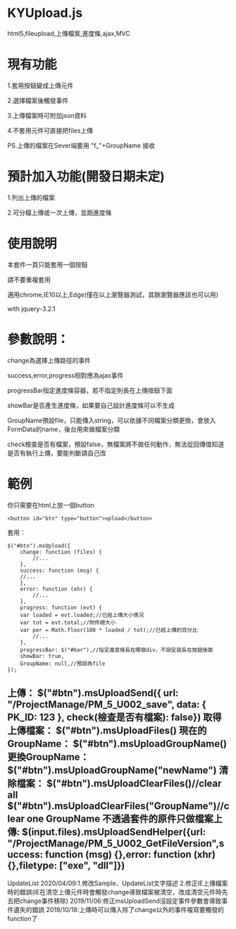 # KYUpload.js
html5,fileupload,上傳檔案,進度條,ajax,MVC

# 現有功能
1.套用按鈕變成上傳元件

2.選擇檔案後觸發事件

3.上傳檔案時可附加json資料

4.不套用元件可直接把files上傳

PS.上傳的檔案在Sever端要用 "f_"+GroupName 接收

# 預計加入功能(開發日期未定)
1.列出上傳的檔案

2.可分檔上傳或一次上傳，並跑進度條

# 使用說明
本套件一頁只能套用一個按鈕

請不要重複套用

適用chrome,IE10以上,Edge(僅在以上瀏覽器測試，其餘瀏覽器應該也可以用)

with jquery-3.2.1

# 參數說明：
change為選擇上傳路徑的事件

success,error,progress相對應為ajax事件

progressBar指定進度條容器，若不指定則長在上傳按鈕下面

showBar是否產生進度條，如果要自己設計進度條可以不生成

GroupName預設file，只能傳入string，可以依據不同檔案分類更換，會放入FormData的name，後台用來做檔案分類

check檢查是否有檔案，預設false，無檔案將不做任何動作，無法從回傳值知道是否有執行上傳，要能判斷請自己改

# 範例
你只需要在html上放一個button

    <button id="btn" type="button">upload</button>

套用：
    
    $("#btn").msUpload({
    	change: function (files) {
    		//...
    	},
    	success: function (msg) {
		//...
    	},
    	error: function (xhr) {
    		//...
    	},
    	progress: function (evt) {
		var loaded = evt.loaded;//已經上傳大小情况 
		var tot = evt.total;//附件總大小 
		var per = Math.floor(100 * loaded / tot);//已經上傳的百分比  
    		//...
    	},
    	progressBar: $("#bar"),//指定進度條長在哪個div，不設定就長在按鈕後面
    	showBar: true,
    	GroupName: null,//預設為file
    });
上傳：
$("#btn").msUploadSend({ url: "/ProjectManage/PM_5_U002_save", data: { PK_ID: 123 }, check(檢查是否有檔案): false})
取得上傳檔案：
$("#btn").msUploadFiles()
現在的GroupName：
$("#btn").msUploadGroupName()
更換GroupName：
$("#btn").msUploadGroupName("newName")
清除檔案：
$("#btn").msUploadClearFiles()//clear all
$("#btn").msUploadClearFiles("GroupName")//clear one GroupName
不透過套件的原件只做檔案上傳:
$(input.files).msUploadSendHelper({url: "/ProjectManage/PM_5_U002_GetFileVersion",success: function (msg) {},error: function (xhr) {},filetype: ["exe", "dll"]})
------------------------------------------------------------------------------------------------
UpdateList
2020/04/09:1.修改Sample、UpdateList文字描述 2.修正IE上傳檔案時的錯誤(IE在清空上傳元件時會觸發change導致檔案被清空，改成清空元件時先去把change事件移除)
2019/11/06:修正msUploadSend沒設定事件參數會導致事件遺失的錯誤
2019/10/18:上傳時可以傳入除了change以外的事件複寫要觸發的function了
